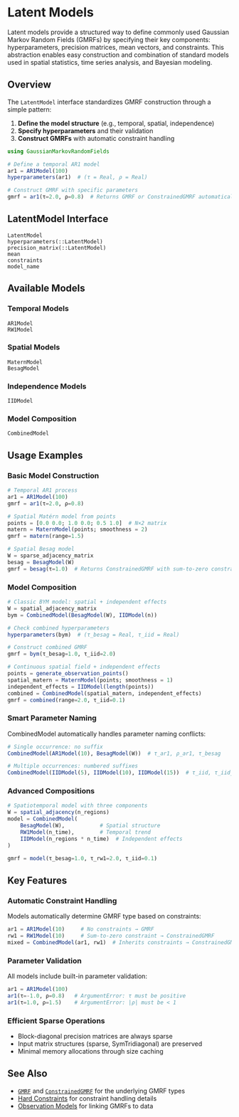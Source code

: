 # Latent Models

Latent models provide a structured way to define commonly used Gaussian Markov Random Fields (GMRFs) by specifying their key components: hyperparameters, precision matrices, mean vectors, and constraints. This abstraction enables easy construction and combination of standard models used in spatial statistics, time series analysis, and Bayesian modeling.

## Overview

The `LatentModel` interface standardizes GMRF construction through a simple pattern:
1. **Define the model structure** (e.g., temporal, spatial, independence)
2. **Specify hyperparameters** and their validation
3. **Construct GMRFs** with automatic constraint handling

```julia
using GaussianMarkovRandomFields

# Define a temporal AR1 model
ar1 = AR1Model(100)
hyperparameters(ar1)  # (τ = Real, ρ = Real)

# Construct GMRF with specific parameters
gmrf = ar1(τ=2.0, ρ=0.8)  # Returns GMRF or ConstrainedGMRF automatically
```

## LatentModel Interface

```@docs
LatentModel
hyperparameters(::LatentModel)
precision_matrix(::LatentModel)
mean
constraints
model_name
```

## Available Models

### Temporal Models

```@docs
AR1Model
RW1Model
```

### Spatial Models

```@docs
MaternModel
BesagModel
```

### Independence Models

```@docs
IIDModel
```

### Model Composition

```@docs
CombinedModel
```

## Usage Examples

### Basic Model Construction

```julia
# Temporal AR1 process
ar1 = AR1Model(100)
gmrf = ar1(τ=2.0, ρ=0.8)

# Spatial Matérn model from points
points = [0.0 0.0; 1.0 0.0; 0.5 1.0]  # N×2 matrix
matern = MaternModel(points; smoothness = 2)
gmrf = matern(range=1.5)

# Spatial Besag model
W = sparse_adjacency_matrix
besag = BesagModel(W)
gmrf = besag(τ=1.0)  # Returns ConstrainedGMRF with sum-to-zero constraint
```

### Model Composition

```julia
# Classic BYM model: spatial + independent effects  
W = spatial_adjacency_matrix
bym = CombinedModel(BesagModel(W), IIDModel(n))

# Check combined hyperparameters
hyperparameters(bym)  # (τ_besag = Real, τ_iid = Real)

# Construct combined GMRF
gmrf = bym(τ_besag=1.0, τ_iid=2.0)

# Continuous spatial field + independent effects
points = generate_observation_points()
spatial_matern = MaternModel(points; smoothness = 1) 
independent_effects = IIDModel(length(points))
combined = CombinedModel(spatial_matern, independent_effects)
gmrf = combined(range=2.0, τ_iid=0.1)
```

### Smart Parameter Naming

CombinedModel automatically handles parameter naming conflicts:

```julia
# Single occurrence: no suffix
CombinedModel(AR1Model(10), BesagModel(W))  # τ_ar1, ρ_ar1, τ_besag

# Multiple occurrences: numbered suffixes  
CombinedModel(IIDModel(5), IIDModel(10), IIDModel(15))  # τ_iid, τ_iid_2, τ_iid_3
```

### Advanced Compositions

```julia
# Spatiotemporal model with three components
W = spatial_adjacency(n_regions)
model = CombinedModel(
    BesagModel(W),           # Spatial structure
    RW1Model(n_time),        # Temporal trend  
    IIDModel(n_regions * n_time)  # Independent effects
)

gmrf = model(τ_besag=1.0, τ_rw1=2.0, τ_iid=0.1)
```

## Key Features

### Automatic Constraint Handling

Models automatically determine GMRF type based on constraints:

```julia
ar1 = AR1Model(10)     # No constraints → GMRF
rw1 = RW1Model(10)     # Sum-to-zero constraint → ConstrainedGMRF
mixed = CombinedModel(ar1, rw1)  # Inherits constraints → ConstrainedGMRF
```

### Parameter Validation

All models include built-in parameter validation:

```julia
ar1 = AR1Model(100)
ar1(τ=-1.0, ρ=0.8)   # ArgumentError: τ must be positive
ar1(τ=1.0, ρ=1.5)    # ArgumentError: |ρ| must be < 1
```

### Efficient Sparse Operations

- Block-diagonal precision matrices are always sparse
- Input matrix structures (sparse, SymTridiagonal) are preserved
- Minimal memory allocations through size caching

## See Also

- [`GMRF`](@ref) and [`ConstrainedGMRF`](@ref) for the underlying GMRF types
- [Hard Constraints](@ref) for constraint handling details
- [Observation Models](@ref) for linking GMRFs to data
